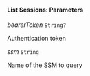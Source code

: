 

#### List Sessions: Parameters  
  
<article>

*bearerToken* `String?` 

Authentication token

</article>
<article>

*ssm* `String` 

Name of the SSM to query

</article>

